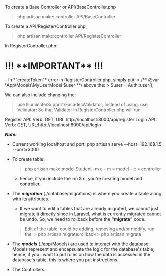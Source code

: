 To create a Base Controller or API/BaseController.php
> php artisan make: controller API/BaseController

To create a API/Register/Controller.php,
> php artisan make:controller API/RegisterController

In RegisterController.php:
<h1> !!! **IMPORTANT** !!!</h1>
    - In *"createToken"* error in RegisterController.php, simply put: 
        > /** @var \App\Models\MyUserModel $user **/
    above the: 
        > $user = Auth::user();

We can also include changing the:
 > use Illuminate\Support\Facades\Validator;
instead of using: 
 > use Validator;
So that Validator in RegisterController.php will run. 


Register API: Verb: GET, URL:http://localhost:8000/api/register
Login API: Verb: GET, URL:http://localhost:8000/api/login




***Note:***
- Current working localhost and port: php artisan serve --host=192.168.1.5 --port=3000

- To create table:
    > php artisan make:model Student -m c 
        - m = model
        - c = controller
    - hence, if you include the -m & c, you're creating model and controller.


- The ***migration*** (./database/migrations) is where you create a table along with its attributes.
    - If we want to edit a tables that are already migrated, we cannot just   migrate it directly since in Laravel, what is currently migrated cannot be undo. So, we need to rollback before the **"migrate"** code. 
    > Edit of the table; could be adding, removing and/or modify, run the: 
        > php artisan migrate:rollback
        > php artisan migrate


- The ***models*** (./app/Models)  are used to interact with the database. Models represent and encapsulate the logic for the database's table, hence, if you I want to put rules on how the data is accessed in the database's table, this is where you put instructions. 

- The Controllers  


